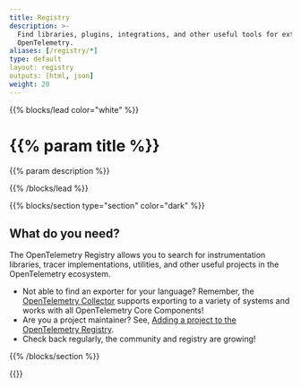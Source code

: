 ```yaml
---
title: Registry
description: >-
  Find libraries, plugins, integrations, and other useful tools for extending
  OpenTelemetry.
aliases: [/registry/*]
type: default
layout: registry
outputs: [html, json]
weight: 20
---
```


{{% blocks/lead color="white" %}}

# {{% param title %}}

{{% param description %}}

{{% /blocks/lead %}}

{{% blocks/section type="section" color="dark" %}}

## What do you need?

The OpenTelemetry Registry allows you to search for instrumentation libraries,
tracer implementations, utilities, and other useful projects in the
OpenTelemetry ecosystem.

- Not able to find an exporter for your language? Remember, the
  [OpenTelemetry Collector](/docs/collector) supports exporting to a variety of
  systems and works with all OpenTelemetry Core Components!
- Are you a project maintainer? See, [Adding a project to the OpenTelemetry
  Registry][add].
- Check back regularly, the community and registry are growing!

[add]:
  https://github.com/open-telemetry/opentelemetry.io#adding-a-project-to-the-opentelemetry-registry

{{% /blocks/section %}}

{{<registry-search-form>}}

[add]:
  https://github.com/open-telemetry/opentelemetry.io#adding-a-project-to-the-opentelemetry-registry
